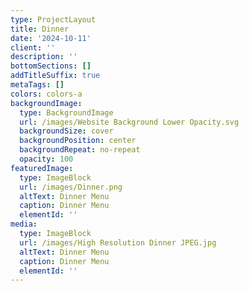 ```yaml
---
type: ProjectLayout
title: Dinner
date: '2024-10-11'
client: ''
description: ''
bottomSections: []
addTitleSuffix: true
metaTags: []
colors: colors-a
backgroundImage:
  type: BackgroundImage
  url: /images/Website Background Lower Opacity.svg
  backgroundSize: cover
  backgroundPosition: center
  backgroundRepeat: no-repeat
  opacity: 100
featuredImage:
  type: ImageBlock
  url: /images/Dinner.png
  altText: Dinner Menu
  caption: Dinner Menu
  elementId: ''
media:
  type: ImageBlock
  url: /images/High Resolution Dinner JPEG.jpg
  altText: Dinner Menu
  caption: Dinner Menu
  elementId: ''
---
```


